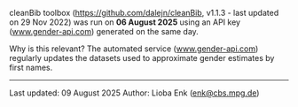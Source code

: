 cleanBib toolbox (https://github.com/dalejn/cleanBib, v1.1.3 - last updated on 29 Nov 2022) was run on **06 August 2025** using an API key (www.gender-api.com) generated on the same day.

Why is this relevant?
The automated service (www.gender-api.com) regularly updates the datasets used to approximate gender estimates by first names.

---

Last updated: 09 August 2025
Author: Lioba Enk (enk@cbs.mpg.de)
